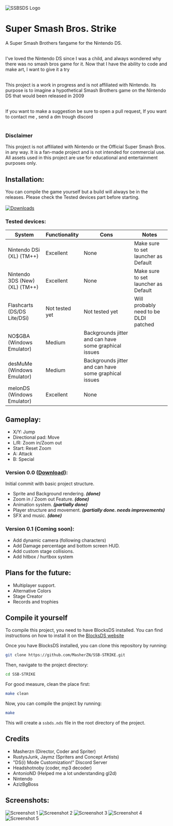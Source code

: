 ![SSBSDS Logo](media/logo.png)
# Super Smash Bros. Strike
A Super Smash Brothers fangame for the Nintendo DS.<br>

<br>I've loved the Nintendo DS since I was a child, and always wondered why there was no smash bros game for it. Now that I have the ability to code and make art, I want to give it a try<br>

<br>This project is a work in progress and is not affiliated with Nintendo. Its purpose is to imagine a hypothetical Smash Brothers game on the Nintendo DS that would been released in 2009<br>

<br>
If you want to make a suggestion be sure to open a pull request, If you want to contact me , send a dm trough discord<br>
<br>


### Disclaimer
This project is not affiliated with Nintendo or the Official Super Smash Bros. in any way. It is a fan-made project and is not intended for commercial use. All assets used in this project are use for educational and entertainment purposes only.

## Installation:
You can compile the game yourself but a build will always be in the releases.
Please check the Tested devices part before starting.<br><br>
[![Downloads](https://img.shields.io/github/downloads/Masherzn/SSB-STRIKE/total.svg?label=downloads)](https://github.com/Masherzn/SSB-STRIKE/releases)

### Tested devices:
| System                           | Functionality             | Cons                  | Notes                                                                                                       |
|----------------------------------|---------------------------|-----------------------|-------------------------------------------------------------------------------------------------------------|
| Nintendo DSi (XL) (TM++)         | Excellent                 | None                  | Make sure to set launcher as Default                                                                 |
| Nintendo 3DS (New) (XL) (TM++)   | Excellent                 | None                  | Make sure to set launcher as Default    |
| Flashcarts (DS/DS Lite/DSi)      | Not tested yet            | Not tested yet        | Will probably need to be DLDI patched |
| NO$GBA (Windows Emulator)        | Medium                    | Backgrounds jitter and can have some graphical issues |                                       |
| desMuMe (Windows Emulator)       | Medium            | Backgrounds jitter and can have some graphical issues |                                                                             |
| melonDS (Windows Emulator)       | Excellent            | None              |  |



## Gameplay:
- X/Y: Jump 
- Directional pad: Move
- L/R: Zoom in/Zoom out
- Start: Reset Zoom
- A: Attack
- B: Special


### Version 0.0 ([Download](https://github.com/MasherZN/SSB-STRIKE/releases/tag/v0.0)):
Initial commit with basic project structure.
- Sprite and Background rendering. ***(done)***
- Zoom in / Zoom out Feature. ***(done)***
- Animation system. ***(partially done)***
- Player structure and movement. ***(partially done. needs improvements)***
- SFX and music. ***(done)***

### Version 0.1 (Coming soon):
- Add dynamic camera (following characters)
- Add Damage percentage and bottom screen HUD.
- Add custom stage collisions.
- Add hitbox / hurtbox system


## Plans for the future:
- Multiplayer support.
- Alternative Colors
- Stage Creator
- Records and trophies



## Compile it yourself
To compile this project, you need to have BlocksDS installed. You can find instructions on how to install it on the [BlocksDS website](https://blocksds.skylyrac.net/docs/)

Once you have BlocksDS installed, you can clone this repository by running:
```bash
git clone https://github.com/MasherZN/SSB-STRIKE.git
```

Then, navigate to the project directory:
```bash
cd SSB-STRIKE
```

For good measure, clean the place first:
```bash
make clean
```

Now, you can compile the project by running:
```bash
make
```
This will create a `ssbds.nds` file in the root directory of the project.

## Credits
- Masherzn (Director, Coder and Spriter)
- RustysJunk, Jaymz (Spriters and Concept Artists)
- "DS(i) Mode Customization!" Discord Server
- Headshotnoby (coder, mp3 decoder) 
- AntonioND (Helped me a lot understanding gl2d) 
- Nintendo
- AzizBgBoss

## Screenshots:
![Screenshot 1](media/screenshot%20(1).png)
![Screenshot 2](media/screenshot%20(2).png)
![Screenshot 3](media/screenshot%20(3).png)
![Screenshot 4](media/screenshot%20(4).png)
![Screenshot 5](media/screenshot%20(5).png)

